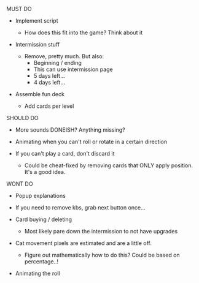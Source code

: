 MUST DO


+ Implement script
  + How does this fit into the game? Think about it

+ Intermission stuff
  + Remove, pretty much. But also:
    + Beginning / ending
    + This can use intermission page 
    + 5 days left...
    + 4 days left... 

+ Assemble fun deck
  + Add cards per level 





SHOULD DO

+ More sounds DONEISH? Anything missing?

+ Animating when you can't roll or rotate in a certain direction

+ If you can't play a card, don't discard it 
  + Could be cheat-fixed by removing cards that ONLY apply position. It's a good idea.

WONT DO
+ Popup explanations 

+ If you need to remove kbs, grab next button once... 

+ Card buying / deleting 
  + Most likely pare down the intermission to not have upgrades

+ Cat movement pixels are estimated and are a little off.
  + Figure out mathematically how to do this? Could be based on percentage..!

+ Animating the roll
